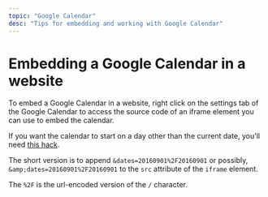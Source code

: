 ```yaml
---
topic: "Google Calendar"
desc: "Tips for embedding and working with Google Calendar"
---
```


# Embedding a Google Calendar in a website

To embed a Google Calendar in a website, right click on the settings tab of the Google Calendar to access the source code of an iframe element 
you can use to embed the calendar.

If you want the calendar to start on a day other than the current date, you'll need [this hack](http://www.daynw.com/changing-the-default-month-or-day-for-an-embedded-google-calendar).

The short version is to append `&dates=20160901%2F20160901` or possibly, `&amp;dates=20160901%2F20160901` to the `src` attribute of the `iframe` element. 

The `%2F` is the url-encoded version of the `/` character.
